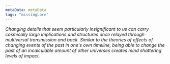 ```yaml
---
metaData: metaData
tags: "missingLore"
---
```


*Changing details that seem particularly insignificant to us can carry cosmically large implications and structures once relayed through multiversal transmission and back. Similar to the theories of effects of changing events of the past in one's own timeline, being able to change the past of an incalculable amount of other universes creates mind shattering levels of impact.*